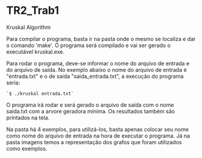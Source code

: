 # TR2_Trab1
Kruskal Algorithm

Para compilar o programa, basta ir na pasta onde o mesmo se localiza e dar o comando 'make'. 
O programa será compilado e vai ser gerado o executável kruskal.exe.

Para rodar o programa, deve-se informar o nome do arquivo de entrada e do arquivo de saida. No exemplo abaixo o nome do arquivo de entrada é "entrada.txt" e o de saida "saida_entrada.txt", a execução do programa seria:

	`$ ./kruskal entrada.txt`

O programa irá rodar e será gerado o arquivo de saída com o nome saida.txt com a arvore geradora mínima.
Os resultados também são printados na tela.


Na pasta há 4 exemplos, para utilizá-los, basta apenas colocar seu nome como nome do arquivo de entrada na hora de executar o programa. Já na pasta imagens temos a representação dos grafos que foram utilizados como exemplos.
